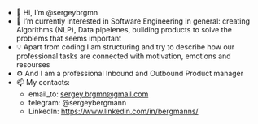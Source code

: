 - 👋 Hi, I’m @sergeybrgmn
- 👀 I’m currently interested in Software Engineering in general: creating Algorithms (NLP), Data pipelenes, building products to solve the problems that seems important
- 💡 Apart from coding I am structuring and try to describe how our professional tasks are connected with motivation, emotions and resourses
- ⚙ And I am a professional Inbound and Outbound Product manager
- 📫 My contacts: 
  - email_to: sergey.brgmn@gmail.com
  - telegram: @sergeybergmann
  - LinkedIn: https://www.linkedin.com/in/bergmanns/

<!---
sergeybrgmn/sergeybrgmn is a ✨ special ✨ repository because its `README.md` (this file) appears on your GitHub profile.
You can click the Preview link to take a look at your changes.
--->
